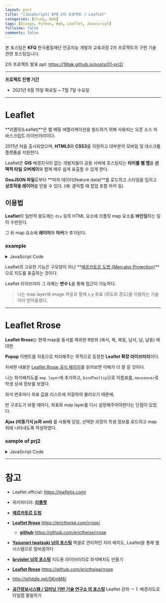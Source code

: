 ```yaml
---
layout: post
title: "[JavaScript] KFQ 2차 프로젝트 / Leaflet"
categories: [Study, Web]
tags: [Django, Python, Web, Leaflet, Javascript]
fullview: false
comments: false
---
```


본 포스팅은 **KFQ** 한국품질재단 인공지능 개발자 교육과정 2차 프로젝트의 구현 기술 관련 포스팅입니다.

2차 프로젝트 발표 ppt: <https://19tak.github.io/posts/01-prj2/>

---

**프로젝트 진행 기간**
- 2021년 6월 15일 화요일 ~ 7월 7일 수요일

---

# Leaflet

**리플릿(Leaflet)**은 웹 매핑 애플리케이션을 빌드하기 위해 사용되는 오픈 소스 자바스크립트 라이브러리이다. 

2011년 처음 출시되었으며, **HTML5**와 **CSS3**를 지원하고 대부분의 모바일 및 데스크톱 플랫폼을 지원한다.

Leaflet은 **GIS** 배경지식이 없는 개발자들이 공용 서버에 호스팅되는 **타이틀 웹 맵**을 **선택적 타일 오버레이**와 함께 매우 쉽게 표출할 수 있게 한다.

**GeoJSON 파일**로부터 **피처 데이터(feature data)**를 로드하고 스타일을 입히고 **상호작용 레이어**를 만들 수 있다. (예: 클릭할 때 팝업 포함 마커 등)

## 이용법

**Leaflet**의 일반적 용도에는 `div` 등의 HTML 요소에 리플릿 map 요소를 **바인딩**하는 일이 수반된다. 

그 뒤 map 요소에 **레이어**와 **마커**가 추가된다.

### **example**

<script async src="//jsfiddle.net/19tak/4en0Lg6w/24/embed/result/"></script>

<details>
<summary>JavaScript Code</summary>
<div markdown="1">

```javascript
// default zoom
var zoom = 17;
// center of the map
var center = [37.558240, 127.000258];
// Create the map
var map = L.map('map', { attributionControl: false }).setView(center, zoom);

// Set up the OSM layer
L.tileLayer('http://{s}.tile.openstreetmap.org/{z}/{x}/{y}.png', { maxZoom: 18 }).addTo(map);

// add a marker in the given location
L.marker(center)
.bindPopup("내가 졸업한 동국대학교")
.on("mouseover",function(evt){this.openPopup();})
.on("mouseout",function(evt){this.closePopup();}).addTo(map);
```

</div>
</details>


Leaflet의 고유한 기능은 구모양이 아닌 **[메르카토르 도법 (Mercator Projection)](https://ko.wikipedia.org/wiki/%EB%A9%94%EB%A5%B4%EC%B9%B4%ED%86%A0%EB%A5%B4_%EB%8F%84%EB%B2%95)**으로 지도를 표출하는 것이다.

Leaflet 라이브러리 그 자체는 **변수 L**을 통해 접근이 가능하다.

> 나는 map layer에 image 파일과 함께 x,y 좌표 (위도와 경도)를 이용하는 기술이라 받아들였다.

---

# Leaflet Rrose

**Leaflet Rrose**는 현재 map을 동서를 제외한 6방위 (북서, 북, 북동, 남서, 남, 남동) 에 대한 

**Popup** 이벤트를 자동으로 처리해주는 목적으로 등장한 **Leaflet 확장 라이브러리**이다.

자세한 내용은 [Leaflet Rrose 공식 페이지](https://erictheise.com/rrose/)를 읽어보면 이해가 더 잘 갈 것이다.

나는 좌석배치도를 `map layer`에 추가하고, `bindTooltip`으로 이름표를, `mouseover`로 학생 상세 정보를 보였다.

좌석 번호마다 좌표 값을 리스트에 저장하여 불러오기 때문에, 

반 구조도가 바뀔 때마다, 좌표와 map layer를 다시 설정해주어야한다는 단점이 있었다.

**Ajax (비동기식 js와 xml)** 를 사용해 당일, 선택한 과정의 학생 정보를 로드하고 map 위에 나타내도록 작성하였다.

### **sample of prj2**

<script async src="//jsfiddle.net/19tak/4abq0nfr/29/embed/result"></script>

<details>
<summary>JavaScript Code</summary>
<div markdown="1">

```javascript
var map = L.map('map', {crs: L.CRS.Simple, zoomControl: false, maxZoom: 0, dragging: true});
var imgurl = 'https://user-images.githubusercontent.com/84369912/130463456-9247b3bc-8daf-488e-b8c7-c7e9a17a7d22.png' // 이미지 경로
var bounds = [[0,0], [680,1500]]; // 이미지의 해상도를 bounds로 설정한다. [y,x]
L.imageOverlay( imgurl, bounds).addTo(map); // 배경 이미지를 설정한다.
map.fitBounds(bounds); // 표현 영역을 설정한다

const column = [143,373,603,833,1063,1293]; // 분단 x 좌표
const row = [160,285,410,535,650]; // 몇번째 자리인지 y 좌표
var set = []; // 좌석 번호가 담길 좌표 리스트
for(var i=0; i<column.length; i++) {
	for(var j=0; j<row.length; j++) {				
		set[i*row.length+j]=[i*row.length+j+1,column[i],row[j]]; // set[e] = [좌석번호, x좌표, y좌표]
		// console.log(set[i*row.length+j]);
	}
}

const color = ['green','red','orange','gray'];

function seat_on(seat_num, select_class, nameValue, majorValue, daily_info,state,emailValue) {
	var name='"'+nameValue+'"';
	var class_name='"'+select_class+'"';
	var major='"'+majorValue+'"';
	var temperature=daily_info[1];
	var email=emailValue;
	var url = "'https://user-images.githubusercontent.com/84369912/127220954-701d3e97-6d9d-447a-b99f-1a31e4b7b03d.png'";
	var img_url = "<img src="+url+">";
	var color_name = color[state];
	// jsfiddle에서 Rrose가 먹통임... 왜징..
  /* var popup_content = new L.Rrose({ autoPan: false, offset: new L.Point(0,-10), closeButton: false })
	.setContent("<center>"+name+"</center><br />"+img_url+"<br />\
	<br /><center>반 : "+class_name+" 반</center><br />\
	<center>전공 : "+major+"</center><br />\
	<center>체온 : "+temperature+" 도</center>"); */

	L.circle([set[seat_num-1][2], set[seat_num-1][1]], {color: color_name, radius: 23, fillOpacity: 1}).addTo(map)
	/* .bindTooltip(name, {permanent: true, direction: 'center', opacity: 1}).openTooltip() */
	.bindPopup("<center>"+name+"</center><br />"+img_url+"<br />\
	<br /><center>반 : "+class_name+" 반</center><br />\
	<center>전공 : "+major+"</center><br />\
	<center>체온 : "+temperature+" 도</center>")
	.on("mouseover", function(evt) { this.openPopup(); })
	.on("mouseout", function(evt) { this.closePopup(); });
}

seat_on(17,"ai","한정탁","기계로봇에너지공학과",[0,36.5],0,"wjdxkrdl123@naver.com")
```

</div>
</details>

---

# 참고

+ Leaflet official: <https://leafletjs.com/>

+ 위키피디아: **[리플렛](https://ko.wikipedia.org/wiki/%EB%A6%AC%ED%94%8C%EB%A6%BF_(%EC%86%8C%ED%94%84%ED%8A%B8%EC%9B%A8%EC%96%B4)#cite_note-4)**

+ **[메르카토르 도법](https://ko.wikipedia.org/wiki/%EB%A9%94%EB%A5%B4%EC%B9%B4%ED%86%A0%EB%A5%B4_%EB%8F%84%EB%B2%95)**

+ **[Leaflet Rrose](https://erictheise.com/rrose/)** <https://erictheise.com/rrose/>
    - **[github](https://github.com/erictheise/rrose)** <https://github.com/erictheise/rrose> 

+ **[Yasunori Iwatsuki 님의 포스팅](https://engineering.linecorp.com/ko/blog/floor-map-management-system-on-web-with-leaflet/ "엑셀로 관리하던 자리 배치도, Leaflet을 통해 웹 시스템으로 탈바꿈하다")**
엑셀로 관리하던 자리 배치도, Leaflet을 통해 웹 시스템으로 탈바꿈하다

+ **[brviolet 님의 포스팅](https://velog.io/@brviolet/%EC%A7%80%EB%8F%84%EC%9A%A9-%EB%9D%BC%EC%9D%B4%EB%B8%8C%EB%9F%AC%EB%A6%AC%EB%A1%9C-%EC%A2%8C%EC%84%9D%EB%B0%B0%EC%B9%98%EB%8F%84-%EB%A7%8C%EB%93%A4%EA%B8%B0 "지도용 라이브러리로 좌석배치도 만들기")**
지도용 라이브러리로 좌석배치도 만들기

+ **[Leaflet Rrose](https://github.com/erictheise/rrose)** <https://github.com/erictheise/rrose>

+ <http://jsfiddle.net/5KmM6/>

+ **[공간정보시스템 / 딥러닝 기반 기술 연구소 의 포스팅](http://www.gisdeveloper.co.kr/?p=2281 "Leaflet 강좌 ㅡ 1. 배경지도로 타일맵 활용하기")**
Leaflet 강좌 ㅡ 1. 배경지도로 타일맵 활용하기